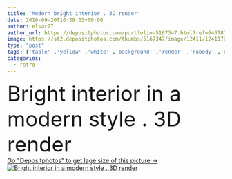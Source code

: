 ```yaml
---
title: 'Modern bright interior . 3D render'
date: 2016-09-20T10:39:33+00:00
author: elsar77
author_url: https://depositphotos.com/portfolio-5167347.html?ref=64678756
image: https://st2.depositphotos.com/thumbs/5167347/image/12411/124117690/api_thumb_450.jpg?forcejpeg=true
type: "post"
tags: ['table' ,'yellow' ,'white' ,'background' ,'render' ,'nobody' ,'design' ,'luxury' ,'beautiful' ,'decoration' ,'empty' ,'decor' ,'relaxation' ,'comfortable' ,'plant' ,'light' ,'brown' ,'wooden' ,'chair' ,'style' ,'frame' ,'retro' ,'vintage' ,'sit' ,'modern' ,'gray' ,'creative' ,'architecture' ,'building' ,'estate' ,'house' ,'wall' ,'interior' ,'indoor' ,'cozy' ,'home' ,'elegant' ,'lifestyle' ,'furniture' ,'room' ,'indoors' ,'inside' ,'floor' ,'living' ,'apartment' ,'residential' ,'sofa' ,'cushion' ,'parquet' ]
categories: 
  - retro
---
```

<div aling="center">
            <font size="60"> Bright interior in a modern style . 3D render</font>   
</div>
<div>
    <a href='https://st2.depositphotos.com/thumbs/5167347/image/12411/124117690/api_thumb_450.jpg?forcejpeg=true?ref=64678756' target=_blank > Go "Depositphotos" to get lage size of this picture ->
        <img href='https://st2.depositphotos.com/thumbs/5167347/image/12411/124117690/api_thumb_450.jpg?forcejpeg=true?ref=64678756' src='https://st2.depositphotos.com/5167347/12411/i/950/depositphotos_124117690-stock-photo-modern-bright-interior-3d-render.jpg?forcejpeg=true' alt='Bright interior in a modern style . 3D render' >
    </a>
</div>
